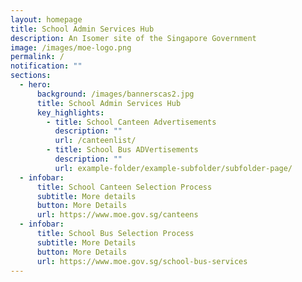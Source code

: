 ```yaml
---
layout: homepage
title: School Admin Services Hub
description: An Isomer site of the Singapore Government
image: /images/moe-logo.png
permalink: /
notification: ""
sections:
  - hero:
      background: /images/bannerscas2.jpg
      title: School Admin Services Hub
      key_highlights:
        - title: School Canteen Advertisements
          description: ""
          url: /canteenlist/
        - title: School Bus ADVertisements
          description: ""
          url: example-folder/example-subfolder/subfolder-page/
  - infobar:
      title: School Canteen Selection Process
      subtitle: More details
      button: More Details
      url: https://www.moe.gov.sg/canteens
  - infobar:
      title: School Bus Selection Process
      subtitle: More Details
      button: More Details
      url: https://www.moe.gov.sg/school-bus-services
---
```

